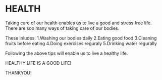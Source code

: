 # HEALTH
Taking care of our health enables us to live a good and stress free life.
There are soo many ways of taking care of our bodies.

These inludes:
1.Washing our bodies daily
2.Eating good food
3.Cleaning fruits before eating
4.Doing exercises reguraly
5.Drinking water regurally

Following the above tips will enable us to live a healthy life.

HEALTHY LIFE IS A GOOD LIFE!

THANKYOU!

